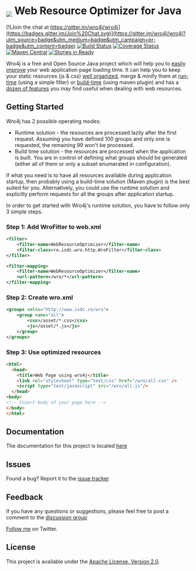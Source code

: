 # <img src="https://raw.githubusercontent.com/wro4j/wro4j/master/docs/wro4j-logo.png" style="max-height:1.2em;max-width: 100%;vertical-align: bottom;"> Web Resource Optimizer for Java

[![Join the chat at https://gitter.im/wro4j/wro4j](https://badges.gitter.im/Join%20Chat.svg)](https://gitter.im/wro4j/wro4j?utm_source=badge&utm_medium=badge&utm_campaign=pr-badge&utm_content=badge)
[![Build Status](https://api.travis-ci.org/wro4j/wro4j.svg)](http://travis-ci.org/wro4j/wro4j)
[![Coverage Status](https://codecov.io/github/wro4j/wro4j/coverage.png?branch=master)](https://codecov.io/github/wro4j/wro4j?branch=master)
[![Maven Central](https://maven-badges.herokuapp.com/maven-central/ro.isdc.wro4j/wro4j-core/badge.svg)](https://maven-badges.herokuapp.com/maven-central/ro.isdc.wro4j/wro4j-core)
[![Stories in Ready](https://badge.waffle.io/wro4j/wro4j.png?label=ready&title=Ready)](http://waffle.io/wro4j/wro4j)

Wro4j is a free and Open Source Java project which will help you to [easily improve](http://wro4j.github.com/wro4j) your web application page loading time. It can help you to keep your static resources (js & css) [well organized](http://wro4j.readthedocs.org/en/stable/WroFileFormat), merge & minify them at [run-time](http://wro4j.readthedocs.org/en/stable/Installation) (using a simple filter) or [build-time](http://wro4j.readthedocs.org/en/stable/MavenPlugin) (using maven plugin) and has a [dozen of features](http://wro4j.readthedocs.org/en/stable/Features) you may find useful when dealing with web resources.

## Getting Started

Wro4j has 2 possible operating modes:

* Runtime solution - the resources are processed lazily after the first request. Assuming you have defined 100 groups and only one is requested, the remaining 99 won't be processed.
* Build time solution - the resources are processed when the application is built. You are in control of defining what groups should be generated (either all of them or only a subset enumerated in configuration).

If what you need is to have all resources available during application startup, then probably using a build-time solution (Maven plugin) is the best suited for you. Alternatively, you could use the runtime solution and explicitly perform requests for all the groups after application startup.

In order to get started with Wro4j's runtime solution, you have to follow only 3 simple steps.

### Step 1: Add WroFilter to web.xml

```xml
<filter>
	<filter-name>WebResourceOptimizer</filter-name>
	<filter-class>ro.isdc.wro.http.WroFilter</filter-class>
</filter>

<filter-mapping>
	<filter-name>WebResourceOptimizer</filter-name>
	<url-pattern>/wro/*</url-pattern>
</filter-mapping>
```

### Step 2: Create wro.xml

```xml
<groups xmlns="http://www.isdc.ro/wro">
	<group name="all">
		<css>/asset/*.css</css>
		<js>/asset/*.js</js>
	</group>
</groups> 		
```

### Step 3: Use optimized resources

```html
<html>
  <head>
	<title>Web Page using wro4j</title>
	<link rel="stylesheet" type="text/css" href="/wro/all.css" />
	<script type="text/javascript" src="/wro/all.js"/>
  </head>
<body>
<!-- Insert body of your page here -->
</body>
</html>		
```
		
## Documentation

The documentation for this project is located [here](http://wro4j.readthedocs.org/en/stable/)

## Issues

Found a bug? Report it to the [issue tracker](https://github.com/wro4j/wro4j/issues)

## Feedback

If you have any questions or suggestions, please feel free to post a comment to the [discussion group](https://groups.google.com/forum/#!forum/wro4j)

[Follow me](http://twitter.com/#!/wro4j) on Twitter.

## License

This project is available under the [Apache License, Version 2.0](http://www.apache.org/licenses/LICENSE-2.0.html).
